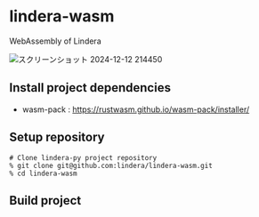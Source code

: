 # lindera-wasm

WebAssembly of Lindera

![スクリーンショット 2024-12-12 214450](https://github.com/user-attachments/assets/57ef1d6e-679a-41f4-8274-28f7eeeaed67)

## Install project dependencies

- wasm-pack : <https://rustwasm.github.io/wasm-pack/installer/>

## Setup repository

```shell
# Clone lindera-py project repository
% git clone git@github.com:lindera/lindera-wasm.git
% cd lindera-wasm
```

## Build project

```shell

```
